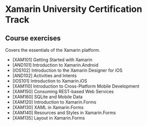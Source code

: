 # Xamarin University Certification Track #
## Course exercises ##
Covers the essentials of the Xamarin platform.

* [XAM101] Getting Started with Xamarin
* [AND101] Introduction to Xamarin.Android
* [IOS102] Introduction to the Xamarin Designer for iOS
* [AND102] Activities and Intents
* [IOS101] Introduction to Xamarin.iOS
* [XAM110] Introduction to Cross-Platform Mobile Development
* [XAM150] Consuming REST-based Web Services
* [XAM160] SQLite and Mobile Data
* [XAM120] Introduction to Xamarin.Forms
* [XAM130] XAML in Xamarin.Forms
* [XAM140] Resources and Styles in Xamarin.Forms
* [XAM135] Layout in Xamarin.Forms